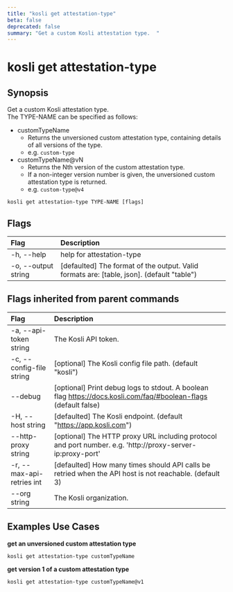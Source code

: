 ```yaml
---
title: "kosli get attestation-type"
beta: false
deprecated: false
summary: "Get a custom Kosli attestation type.  "
---
```


# kosli get attestation-type

## Synopsis

Get a custom Kosli attestation type.  
The TYPE-NAME can be specified as follows:
- customTypeName
	- Returns the unversioned custom attestation type, containing details of all versions of the type.
	- e.g. `custom-type`
- customTypeName@vN
	- Returns the Nth version of the custom attestation type.
	- If a non-integer version number is given, the unversioned custom attestation type is returned.
	- e.g. `custom-type@v4`


```shell
kosli get attestation-type TYPE-NAME [flags]
```

## Flags
| Flag | Description |
| :--- | :--- |
|    -h, --help  |  help for attestation-type  |
|    -o, --output string  |  [defaulted] The format of the output. Valid formats are: [table, json]. (default "table")  |


## Flags inherited from parent commands
| Flag | Description |
| :--- | :--- |
|    -a, --api-token string  |  The Kosli API token.  |
|    -c, --config-file string  |  [optional] The Kosli config file path. (default "kosli")  |
|        --debug  |  [optional] Print debug logs to stdout. A boolean flag https://docs.kosli.com/faq/#boolean-flags (default false)  |
|    -H, --host string  |  [defaulted] The Kosli endpoint. (default "https://app.kosli.com")  |
|        --http-proxy string  |  [optional] The HTTP proxy URL including protocol and port number. e.g. 'http://proxy-server-ip:proxy-port'  |
|    -r, --max-api-retries int  |  [defaulted] How many times should API calls be retried when the API host is not reachable. (default 3)  |
|        --org string  |  The Kosli organization.  |


## Examples Use Cases

**get an unversioned custom attestation type**

```shell
kosli get attestation-type customTypeName 

```

**get version 1 of a custom attestation type**

```shell
kosli get attestation-type customTypeName@v1
```

